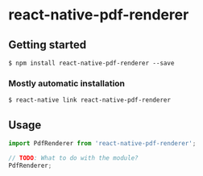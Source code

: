 # react-native-pdf-renderer

## Getting started

`$ npm install react-native-pdf-renderer --save`

### Mostly automatic installation

`$ react-native link react-native-pdf-renderer`

## Usage
```javascript
import PdfRenderer from 'react-native-pdf-renderer';

// TODO: What to do with the module?
PdfRenderer;
```
